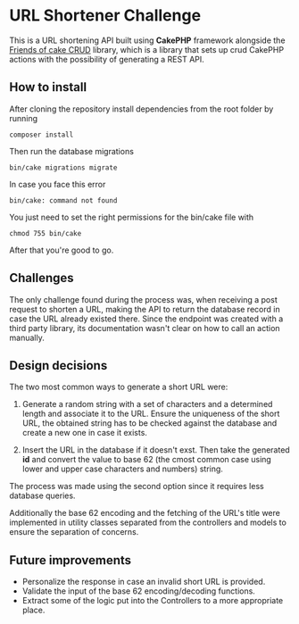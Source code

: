 # URL Shortener Challenge

This is a URL shortening API built using **CakePHP** framework alongside the [Friends of cake CRUD](https://github.com/FriendsOfCake/crud) library, which is a library that sets up crud CakePHP actions with the possibility of generating a REST API.

## How to install

After cloning the repository install dependencies from the root folder by running

```
composer install
```

Then run the database migrations

```
bin/cake migrations migrate
```

In case you face this error

```
bin/cake: command not found
```

You just need to set the right permissions for the bin/cake file with

```
chmod 755 bin/cake
```

After that you're good to go.

## Challenges

The only challenge found during the process was, when receiving a post request to shorten a URL, making the API to return the database record in case the URL already existed there. Since the endpoint was created with a third party library, its documentation wasn't clear on how to call an action manually.

## Design decisions

The two most common ways to generate a short URL were:

1. Generate a random string with a set of characters and a determined length and associate it to the URL. Ensure the uniqueness of the short URL, the obtained string has to be checked against the database and create a new one in case it exists.

2. Insert the URL in the database if it doesn't exst. Then take the generated **id** and convert the value to base 62 (the cmost common case using lower and upper case characters and numbers) string.

The process was made using the second option since it requires less database queries.

Additionally the base 62 encoding and the fetching of the URL's title were implemented in utility classes separated from the controllers and models to ensure the separation of concerns.

## Future improvements

- Personalize the response in case an invalid short URL is provided.
- Validate the input of the base 62 encoding/decoding functions.
- Extract some of the logic put into the Controllers to a more appropriate place.
